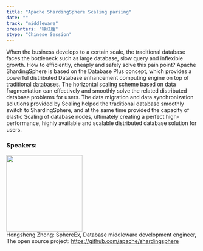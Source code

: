 ```yaml
---
title: "Apache ShardingSphere Scaling parsing"
date: "" 
track: "middleware"
presenters: "钟红胜"
stype: "Chinese Session"
---
```

When the business develops to a certain scale, the traditional database faces the bottleneck such as large database, slow query and inflexible growth. How to efficiently, cheaply and safely solve this pain point? Apache ShardingSphere is based on the Database Plus concept, which provides a powerful distributed Database enhancement computing engine on top of traditional databases. The horizontal scaling scheme based on data fragmentation can effectively and smoothly solve the related distributed database problems for users. The data migration and data synchronization solutions provided by Scaling helped the traditional database smoothly switch to ShardingSphere, and at the same time provided the capacity of elastic Scaling of database nodes, ultimately creating a perfect high-performance, highly available and scalable distributed database solution for users.
 ### Speakers: 
 <img src="images/speaker/1165.png" width="200" /><br>Hongsheng Zhong: SphereEx, Database middleware development engineer, The open source project: https://github.com/apache/shardingsphere
 
